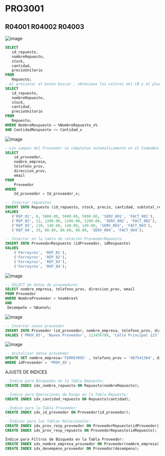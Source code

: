 # PRO3001
## R04001 R04002 R04003

![image](https://github.com/RenzoAr10/DBD-KomaqService/assets/121067321/7fe07380-3b13-4a8a-94cf-4c05973d3767)





 ```sql
SELECT
    id_repuesto,
    nombreRepuesto,
    stock,
    cantidad,
    precioUnitario
FROM
    Repuesto;
--Al presionar al boton buscar , obteniene los valores del CB y el placeholder para filtrar la busqueda
SELECT
    id_repuesto,
    nombreRepuesto,
    stock,
    cantidad,
    precioUnitario
FROM
    Repuesto;
WHERE NombreRespuesto = %NombreRepuesto_x%
AND CantidadRespuesto <= Cantidad_x 
```
![image](https://github.com/RenzoAr10/DBD-KomaqService/assets/121067321/fb83823e-1ba9-428b-98fe-a6a144c2d9b8)



``` sql
--Los campos del Proveedor se completan automaticamente en el ComboBox , al seleccionar un proveedor_x 
SELECT
    id_proveedor,
    nombre_empresa,
    telefono_prov,
    direccion_prov,
    email
FROM
    Proveedor
WHERE 
    Id_proveedor = Id_proveedor_x;

-- Insertar repuestos
INSERT INTO Repuesto (id_repuesto, stock, precio, cantidad, subtotal_repuesto, id_servicio, id_factura)
VALUES 
   ('REP_01', 8, 5000.00, 5000.00, 5000.00, 'SERV_001', 'FACT_001'),
   ('REP_02', 12, 1200.00, 1200.00, 1200.00, 'SERV_002', 'FACT_002'),
   ('REP_03', 110, 140.00, 140.00, 140.00, 'SERV_003', 'FACT_003'),
   ('REP_04', 20, 80.00, 80.00, 80.00, 'SERV_004', 'FACT_004');

-- Insertar en la tabla de relación ProveedorRepuesto
INSERT INTO ProveedorRespuesto (idProveedor, idRespuesto)
VALUES
    ('Ferreyros', 'REP_01'),
    ('Ferreyros', 'REP_02'),
    ('Ferreyros', 'REP_03'),
    ('Ferreyros', 'REP_04');
``` 
![image](https://github.com/RenzoAr10/DBD-KomaqService/assets/121067321/922d21db-4e60-4fb7-ba81-0775f3d442ce)



``` sql
-- SELECT de datos de proveedores
SELECT nombre_empresa, telefono_prov, direccion_prov, email
FROM Proveedor
WHERE NombreProveedor = %nombrex%
AND
 Desempeño = %Bueno%;
```
![image](https://github.com/RenzoAr10/DBD-KomaqService/assets/121067321/8017fa7a-5640-40f2-af0f-612a6d0a59dc)


```sql
-- Insertar nuevo proveedor
INSERT INTO Proveedor (id_proveedor, nombre_empresa, telefono_prov, direccion_prov, email)
VALUES ('PROV_05', 'Nuevo Proveedor', 123456789, 'Calle Principal 123', 'nuevo@proveedor.com');
```
![image](https://github.com/RenzoAr10/DBD-KomaqService/assets/121067321/77c40c54-0b01-4feb-bc58-cd63dcd4063f)
```sql
-- Acutalizar datos proveedor
UPDATE SET nombre_empresa='FERREYROS' , telefono_prov = '987541364', direccion_prov ='Calle Principal 1341', email='fconstructora@gmail.com' , EstadoPRoveedor='Excelente'
WHERE idProveedor = 'PROV_05';
```


AJUSTE DE INDICES
```sql
--Índice para Búsquedas en la Tabla Repuesto:
CREATE INDEX idx_nombre_repuesto ON Repuesto(nombreRepuesto);

--Índice para Operaciones de Rango en la Tabla Repuesto:
CREATE INDEX idx_cantidad_repuesto ON Repuesto(cantidad);

--Índice para la Tabla Proveedor:
CREATE INDEX idx_id_proveedor ON Proveedor(id_proveedor);

--Índices para las Tablas Relacionales:
CREATE INDEX idx_prov_resp_proveedor ON ProveedorRepuesto(idProveedor);
CREATE INDEX idx_prov_resp_repuesto ON ProveedorRepuesto(idRepuesto);

Índice para Filtros de Búsqueda en la Tabla Proveedor:
CREATE INDEX idx_nombre_empresa_proveedor ON Proveedor(nombre_empresa);
CREATE INDEX idx_desempeno_proveedor ON Proveedor(desempeno);


```
